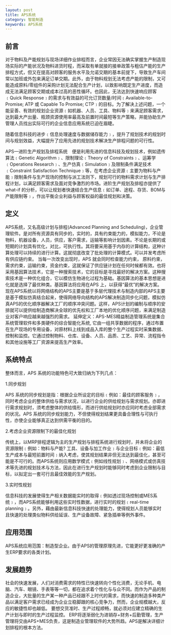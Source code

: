 ```yaml
---
layout: post
title: APS系统
category: 智能制造
keywords: APS系统
---
```



## 前言
对于物料及产能规划与现场详细作业排程而言，企业常因无法确实掌握生产制造现场实际的产能状况及物料进货时程，而采取有单就接的接单政策与粗估产能的生产排程方式，但又在提高对顾客的服务水平及允诺交期的基本前提下，导致生产车间常以加班或外包来满足订单交期。此外，由于物料规划无法考虑产能的限制，又可能造成原料/零组件的采购计划无法配合生产计划，以致影响既定生产进度，而造成无法满足顾客交期或成本过高的恶性循环。也因此，无法达到快速响应顾客﹝Quick Response﹞的需求与有效益的可允订货数量/时间﹝Available-to-Promise; ATP 或 Capable To Promise; CTP﹞的目标。为了解决上述问题，一个能妥善、有效的规划企业资源﹝如机器、人员、工具、物料等﹞来满足顾客需求，达到最大产出量、瓶颈资源使用率最高及前置时间最短等生产策略，并能协助生产管理人员找出实际可行的企业信息应用系统已迫在眉睫。

随着信息科技的进步﹝信息处理速度与数据储存能力﹞，提升了规划技术的规划时间与规划效益，大幅提升了应用先进的规划技术解决生产排程问题的可行性。

APS—进阶生产规划及排程系统　便是利用先进的信息科技及规划技术，例如遗传算法﹝Genetic Algorithm﹞、限制理论﹝Theory of Constraints﹞、运筹学 ﹝Operations Research﹞、生产仿真﹝Simulation﹞及限制条件满足技术﹝Constraint Satisfaction Technique﹞等，在考虑企业资源﹝主要为物料与产能﹞限制条件与生产现场的控制与派工法则下，规划可行的物料需求计划与生产排程计划，以满足顾客需求及面对竞争激烈的市场。进阶生产规划及排程亦提供了what-if 的分析，可以让规划者快速结合生产信息﹝如订单、途程、存货、BOM与产能限制等﹞，作出平衡企业利益与顾客权益的最佳规划和决策。

## 定义
APS系统，又名高级计划与排程(Advanced Planning and Scheduling)，企业管理软件。是对所有资源具有同步的，实时的，具有约束能力的，模拟能力，不论是物料，机器设备，人员，供应，客户需求，运输等影响计划因素。不论是长期的或短期的计划具有优化，对比，可执行性。其将要采用基于内存的计算结构，这种计算处理可以持续的进行计算。这就彻底改变了批处理的计算模式。可以并发考虑所有供应链约束。 当每一次改变出现时，APS 就会同时检查能力约束， 原料约束，需求约束，运输约束，资金约束，这就保证了供应链计划在任何时候都有效。也将采用基因算法技术，它是一种搜索技术，它的目标是寻找最好的解决方案。这种搜索技术是一种优化组合，它以模仿生物进化过程为基础。基因算法的基本思想是进化就是选择了最优种类。基因算法将应用在APS 上，以获得“最优”的解决方案。现在APS系统以将网络结构的APS主要是基于多层代理技术与制造内部的APS主要是基于模拟仿真结合起来，使得网络导向结构的APS解决制造同步化问题，模拟仿真APS的优化顺序器解决工厂的顺序冲突问题。这样，APS计划的编制与顺序的安排就可以提供给制造商解决全球的优先权和工厂本地的优化顺序问题，来满足制造业对客户响应越来越强烈的需求。
延伸定义：APS-MES精益制造管理系统是集合系统管理软件和多类硬件的综合智能化系统, 它由一组共享数据的程序，通过布置在生产现场的专用设备，对原材料上线到成品入库的整个生产过程实时采集数据、控制和监控。它通过控制物料、仓库、设备、人员、品质、工艺、异常、流程指令和其他设施等工厂资源来提高生产效率。

## 系统特点
整体而言，APS 系统的功能特色可大致归纳为下列几点：

1.同步规划

APS 系统的同步规划是指：根据企业所设定的目标﹝例如：最佳的顾客服务﹞，同时考虑企业的整体供给与需求状况，以进行企业的供给规划与需求规划。亦即进行需求规划时，须考虑整体的供给情形，而进行供给规划时亦应同时考虑全部需求的状况。APS 系统的同步规划能力，不但使得规划结果更具备合理性与可执行性，亦使企业能够真正达到供需平衡的目的。

2.考虑企业资源限制下的最佳化规划

传统上，以MRP排程逻辑为主的生产规划与排程系统进行规划时，并未将企业的资源限制﹝例如：物料与产能? 工具、设备与加工作业﹞与企业目标﹝例如：最低生产成本与最短前置时间﹞纳入考虑，使其规划结果非但无法达到最佳化，甚至可能是不可行的。而APS系统则应用数学模式﹝例如线性规划﹞、网络模式或仿真技术等先进的规划技术与方法，因此在进行生产规划时能够同时考虑到企业限制与目标，以拟定出一套可行且最佳效能的生产规划。

3.实时性规划

信息科技的发展使得生产相关数据能实时的取得﹝例如透过现场控制或MES系统﹞，而APS系统能够利用这些实时性数据，进行实时的规划﹝real-time planning﹞。另外，藉由最新信息科技快速的处理能力，使得规划人员能够实时且快速的处理类似物料供给延误、生产设备故障、紧急插单等例外事件。

## 应用范围
APS系统应用范围：制造型企业。由于APS的管理原理先进，它能更好更准确的产生ERP要求的各类计划。
## 发展趋势
社会的快速发展，人们对消费需求的特性已快速转向个性化消费，无论手机、电脑、汽车、眼镜、手表等等一切，都在追求着个性化与与众不同。而作为产品的制造企业，大批量的生产某一种产品已经跟不上时代的需求，而快速的制造多种类产品以满足客户需求已经成为企业立稳脚跟的核心竞争力，然而，企业规模越大，反应的敏捷性却也越低。
要想交货准时、生产过程顺畅，就必须对应建立精确的生产计划与即时的生产过程监控。 ERP将逐渐弱化为进销存+财务+后勤管理，生产管理将交由APS+MES负责，这是制造业管理软件的大势所趋。APS是解决详细计划排程的根本方法。